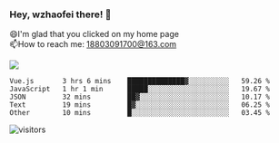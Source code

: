 ### Hey, wzhaofei there! 👋

😄I'm glad that you clicked on my home page<br>
📫How to reach me: 18803091700@163.com<br>

![](https://github-readme-stats.vercel.app/api?username=wzhaofei&show_icons=true)

<!--START_SECTION:waka-->

```text
Vue.js       3 hrs 6 mins    ██████████████▓░░░░░░░░░░   59.26 %
JavaScript   1 hr 1 min      █████░░░░░░░░░░░░░░░░░░░░   19.67 %
JSON         32 mins         ██▓░░░░░░░░░░░░░░░░░░░░░░   10.17 %
Text         19 mins         █▓░░░░░░░░░░░░░░░░░░░░░░░   06.25 %
Other        10 mins         █░░░░░░░░░░░░░░░░░░░░░░░░   03.45 %
```

<!--END_SECTION:waka-->

![visitors](https://visitor-badge.glitch.me/badge?page_id=wzhaofei)


<!--
**wzhaofei/wzhaofei** is a ✨ _special_ ✨ repository because its `README.md` (this file) appears on your GitHub profile.

[<img align="right" width="50%" src="https://github-readme-stats.vercel.app/api?username=wzhaofei&show_icons=true">](https://metrics.lecoq.io/wzhaofei#gh-light-mode-only)

Here are some ideas to get you started:

- 🔭 I’m currently working on ...
- 🌱 I’m currently learning ...
- 👯 I’m looking to collaborate on ...
- 🤔 I’m looking for help with ...
- 💬 Ask me about ...
- 📫 How to reach me: ...
- 😄 Pronouns: ...
- ⚡ Fun fact: ...
-->
